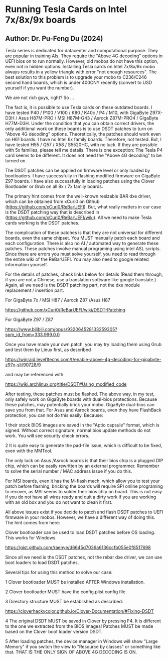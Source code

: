 # Running Tesla Cards on Intel 7x/8x/9x boards

## Author: Dr. Pu-Feng Du (2024)

Tesla series is dedicated for datacenter and computational purpose. They are popular in training AIs. They require the "Above 4G decoding" options in UEFI bios on to run normally. However, old mobos do not have this option, even not in hidden options. Installing Tesla cards on Intel 7x/8x/9x mobo always results in a yellow triangle with error "not enough resources". The best solution to this problem is to upgrade your mobo to C236/C246 second hand boards, which is under 400CNY recently (convert to USD yourself if you want the number). 

We are not rich guys, right? So …

The fact is, it is possible to use Tesla cards on these outdated boards. I have tested P40 / P100 / V100 / K80 / K40c / P4 / M10, with GigaByte Z97X-D3H / Asus H87M-PRO / MSI H87M-G43 / Asrock Z87M-PRO4 / GigaByte H77M-D3H. Under the condition that you can obtain correct drivers, the only additional work on these boards is to use DSDT patches to turn on "Above 4G decoding" options. Theoretically, the patches should work even on H61 boards. I have no Intel 6x family boards. Therefore, not tested. But, I have tested H55 / Q57 / X58 / S5520HC, with no luck. If they are possible with 5x families, please tell me details. There is one exception: The Tesla P4 card seems to be different. It does not need the "Above 4G decoding" to be turned on.

The DSDT patches can be applied on firmware level or only loaded by bootloaders. I have successfully in flashing modified firmware on GigaByte Z97 boards. I have also successfully in loading patches using the Clover Bootloader or Grub on all 8x / 7x family boards.

The primary hint comes from the well-known resizable BAR dxe driver, which can be obtained from xCuri0 on Github (https://github.com/xCuri0/ReBarUEFI). But, what really matters in our case is the DSDT patching way that is described in (https://github.com/xCuri0/ReBarUEFI/wiki). All we need to make Tesla cards working is the DSDT patches. 

The complication of these patches is that they are not universal for different boards, even the same chipset. You MUST manually patch each board and each configuration. There is also no AI / automated way to generate these patches. These patches involve manual programing using intel ASL scripts. Since there are errors you must solve yourself, you need to read through the entire wiki of the ReBarUEFI. You may also need to google related information yourself. 

For the details of patches, check links below for details (Read them through, if you are not a Chinese, use a translation software like google translate.) Again, all we need is the DSDT patching part, not the dxe module replacement / insertion part.

For GigaByte 7x / MSI H87 / Asrock Z87 /Asus H87

https://github.com/xCuri0/ReBarUEFI/wiki/DSDT-Patching

For GigaByte Z97 / Z87

https://www.bilibili.com/opus/932064528133259305?spm_id_from=333.999.0.0

Once you have made your own patch, you may try loading them using Grub and test them by Linux first, as described

https://winraid.level1techs.com/t/enable-above-4g-decoding-for-gigabyte-z97x-sli/90728/9

and may be referenced with

https://wiki.archlinux.org/title/DSDT#Using_modified_code

After testing, these patches must be flashed. The above way, in my test, only safely work on GigaByte boards with dual-bios protections. Because these patches, may potentially brick your mobo. GigaByte dual-bios can save you from that. For Asus and Asrock boards, even they have FlashBack protection, you can not do this easily. Because:

1 their stock BIOS images are saved in the "Aptio capsule" format, which is signed. Without correct signature, normal bios update methods do not work. You will see security check errors.

2 It is quite easy to generate the pad-file issue, which is difficult to be fixed, even with the MMTool.

The only luck on Asus /Asrock boards is that their bios chip is a plugged DIP chip, which can be easily rewritten by an external programmer. Remember to solve the serial number / MAC address issue if you do this.

For MSI boards, even it has the M-flash mech, which allow you to test your patch before flashing, bricking the boards will require SPI online programing to recover, as MSI seems to solder their bios chip on board. This is not easy if you do not have all wires ready and quit a dirty work if you are working with an old box and you do not want to clean it first. 

All above issues exist if you decide to patch and flash DSDT patches to UEFI firmware in your mobos. However, we have a different way of doing this. The hint comes from here:

Clover bootloader can be used to load DSDT patches before OS loading. This works for Windows.

https://gist.github.com/raenye/d6645d7039a6136ccfb055e0f8517698

Since all we need is the DSDT patches, not the rebar dxe driver, we can use boot loaders to load DSDT patches.

Several tips for using this method to solve our case:

1 Clover bootloader MUST be installed AFTER Windows installation.

2 Clover bootloader MUST have the config.plist config file

3 Directory structure MUST be established as described: 

https://cloverhackycolor.github.io/Clover-Documentation/#Fixing-DSDT

4 The original DSDT MUST be saved in Clover by pressing F4. It is different to the one we extracted from the BIOS images! Patches MUST be made based on the Clover boot loader version DSDT.

5 After loading patches, the device manager in Windows will show "Large Memory" if you switch the view to "Resource by classes" or something like that. THAT IS THE ONLY SIGN OF ABOVE 4G DECODING IS ON.

